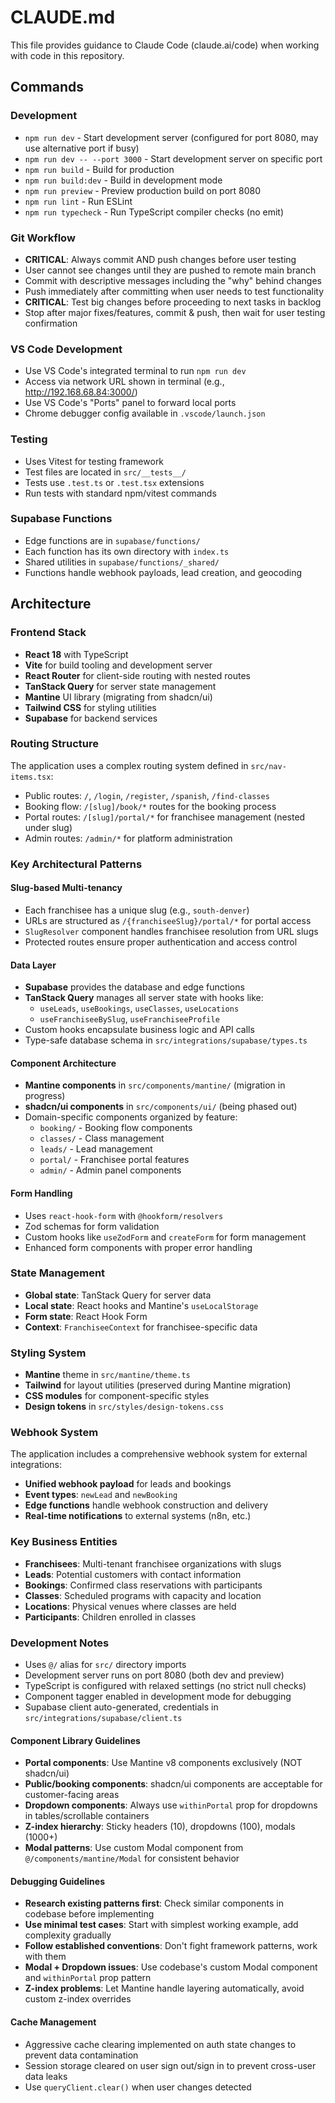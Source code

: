 # CLAUDE.md

This file provides guidance to Claude Code (claude.ai/code) when working with code in this repository.

## Commands

### Development
- `npm run dev` - Start development server (configured for port 8080, may use alternative port if busy)
- `npm run dev -- --port 3000` - Start development server on specific port
- `npm run build` - Build for production
- `npm run build:dev` - Build in development mode
- `npm run preview` - Preview production build on port 8080
- `npm run lint` - Run ESLint
- `npm run typecheck` - Run TypeScript compiler checks (no emit)

### Git Workflow
- **CRITICAL**: Always commit AND push changes before user testing
- User cannot see changes until they are pushed to remote main branch
- Commit with descriptive messages including the "why" behind changes
- Push immediately after committing when user needs to test functionality
- **CRITICAL**: Test big changes before proceeding to next tasks in backlog
- Stop after major fixes/features, commit & push, then wait for user testing confirmation

### VS Code Development
- Use VS Code's integrated terminal to run `npm run dev`
- Access via network URL shown in terminal (e.g., http://192.168.68.84:3000/)
- Use VS Code's "Ports" panel to forward local ports
- Chrome debugger config available in `.vscode/launch.json`

### Testing
- Uses Vitest for testing framework
- Test files are located in `src/__tests__/`
- Tests use `.test.ts` or `.test.tsx` extensions
- Run tests with standard npm/vitest commands

### Supabase Functions
- Edge functions are in `supabase/functions/`
- Each function has its own directory with `index.ts`
- Shared utilities in `supabase/functions/_shared/`
- Functions handle webhook payloads, lead creation, and geocoding

## Architecture

### Frontend Stack
- **React 18** with TypeScript
- **Vite** for build tooling and development server
- **React Router** for client-side routing with nested routes
- **TanStack Query** for server state management
- **Mantine** UI library (migrating from shadcn/ui)
- **Tailwind CSS** for styling utilities
- **Supabase** for backend services

### Routing Structure
The application uses a complex routing system defined in `src/nav-items.tsx`:
- Public routes: `/`, `/login`, `/register`, `/spanish`, `/find-classes`
- Booking flow: `/[slug]/book/*` routes for the booking process
- Portal routes: `/[slug]/portal/*` for franchisee management (nested under slug)
- Admin routes: `/admin/*` for platform administration

### Key Architectural Patterns

#### Slug-based Multi-tenancy
- Each franchisee has a unique slug (e.g., `south-denver`)
- URLs are structured as `/{franchiseeSlug}/portal/*` for portal access
- `SlugResolver` component handles franchisee resolution from URL slugs
- Protected routes ensure proper authentication and access control

#### Data Layer
- **Supabase** provides the database and edge functions
- **TanStack Query** manages all server state with hooks like:
  - `useLeads`, `useBookings`, `useClasses`, `useLocations`
  - `useFranchiseeBySlug`, `useFranchiseeProfile`
- Custom hooks encapsulate business logic and API calls
- Type-safe database schema in `src/integrations/supabase/types.ts`

#### Component Architecture
- **Mantine components** in `src/components/mantine/` (migration in progress)
- **shadcn/ui components** in `src/components/ui/` (being phased out)
- Domain-specific components organized by feature:
  - `booking/` - Booking flow components
  - `classes/` - Class management
  - `leads/` - Lead management
  - `portal/` - Franchisee portal features
  - `admin/` - Admin panel components

#### Form Handling
- Uses `react-hook-form` with `@hookform/resolvers`
- Zod schemas for form validation
- Custom hooks like `useZodForm` and `createForm` for form management
- Enhanced form components with proper error handling

### State Management
- **Global state**: TanStack Query for server data
- **Local state**: React hooks and Mantine's `useLocalStorage`
- **Form state**: React Hook Form
- **Context**: `FranchiseeContext` for franchisee-specific data

### Styling System
- **Mantine** theme in `src/mantine/theme.ts`
- **Tailwind** for layout utilities (preserved during Mantine migration)
- **CSS modules** for component-specific styles
- **Design tokens** in `src/styles/design-tokens.css`

### Webhook System
The application includes a comprehensive webhook system for external integrations:
- **Unified webhook payload** for leads and bookings
- **Event types**: `newLead` and `newBooking`
- **Edge functions** handle webhook construction and delivery
- **Real-time notifications** to external systems (n8n, etc.)

### Key Business Entities
- **Franchisees**: Multi-tenant franchisee organizations with slugs
- **Leads**: Potential customers with contact information
- **Bookings**: Confirmed class reservations with participants
- **Classes**: Scheduled programs with capacity and location
- **Locations**: Physical venues where classes are held
- **Participants**: Children enrolled in classes

### Development Notes
- Uses `@/` alias for `src/` directory imports
- Development server runs on port 8080 (both dev and preview)
- TypeScript is configured with relaxed settings (no strict null checks)
- Component tagger enabled in development mode for debugging
- Supabase client auto-generated, credentials in `src/integrations/supabase/client.ts`

#### Component Library Guidelines
- **Portal components**: Use Mantine v8 components exclusively (NOT shadcn/ui)
- **Public/booking components**: shadcn/ui components are acceptable for customer-facing areas
- **Dropdown components**: Always use `withinPortal` prop for dropdowns in tables/scrollable containers
- **Z-index hierarchy**: Sticky headers (10), dropdowns (100), modals (1000+)
- **Modal patterns**: Use custom Modal component from `@/components/mantine/Modal` for consistent behavior

#### Debugging Guidelines
- **Research existing patterns first**: Check similar components in codebase before implementing
- **Use minimal test cases**: Start with simplest working example, add complexity gradually
- **Follow established conventions**: Don't fight framework patterns, work with them
- **Modal + Dropdown issues**: Use codebase's custom Modal component and `withinPortal` prop pattern
- **Z-index problems**: Let Mantine handle layering automatically, avoid custom z-index overrides

#### Cache Management
- Aggressive cache clearing implemented on auth state changes to prevent data contamination
- Session storage cleared on user sign out/sign in to prevent cross-user data leaks
- Use `queryClient.clear()` when user changes detected